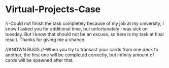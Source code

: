 # Virtual-Projects-Case

//-Could not finish the task completely because of my job at my university, I know I asked you for additional time, but unfortunately I was sick on tuesday. But I know that should not be an excuse, so here is my task at final result. Thanks for giving me a chance.

//KNOWN BUGS
//-When you try to transact your cards from one deck to another, the first one will be completed correctly, but infinity amount of cards will be spawned after that.
